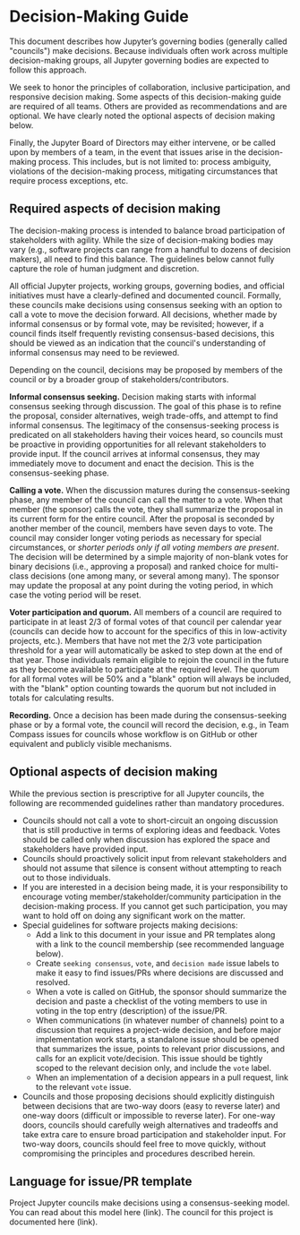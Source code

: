 # Decision-Making Guide

This document describes how Jupyter’s governing bodies (generally called "councils") make decisions. Because individuals often work across multiple decision-making groups, all Jupyter governing bodies are expected to follow this approach.

We seek to honor the principles of collaboration, inclusive participation, and responsive decision making. Some aspects of this decision-making guide are required of all teams. Others are provided as recommendations and are optional. We have clearly noted the optional aspects of decision making below.

Finally, the Jupyter Board of Directors may either intervene, or be called upon by members of a team, in the event that issues arise in the decision-making process. This includes, but is not limited to: process ambiguity, violations of the decision-making process, mitigating circumstances that require process exceptions, etc.

## Required aspects of decision making

The decision-making process is intended to balance broad participation of stakeholders with agility. While the size of decision-making bodies may vary (e.g., software projects can range from a handful to dozens of decision makers), all need to find this balance. The guidelines below cannot fully capture the role of human judgment and discretion.

All official Jupyter projects, working groups, governing bodies, and official initiatives must have a clearly-defined and documented council. Formally, these councils make decisions using consensus seeking with an option to call a vote to move the decision forward. All decisions, whether made by informal consensus or by formal vote, may be revisited; however, if a council finds itself frequently revisting consensus-based decisions, this should be viewed as an indication that the council's understanding of informal consensus may need to be reviewed.

Depending on the council, decisions may be proposed by members of the council or by a broader group of stakeholders/contributors.

**Informal consensus seeking.** Decision making starts with informal consensus seeking through discussion. The goal of this phase is to refine the proposal, consider alternatives, weigh trade-offs, and attempt to find informal consensus. The legitimacy of the consensus-seeking process is predicated on all stakeholders having their voices heard, so councils must be proactive in providing opportunities for all relevant stakeholders to provide input. If the council arrives at informal consensus, they may immediately move to document and enact the decision. This is the consensus-seeking phase.

**Calling a vote.** When the discussion matures during the consensus-seeking phase, any member of the council can call the matter to a vote. When that member (the sponsor) calls the vote, they shall summarize the proposal in its current form for the entire council. After the proposal is seconded by another member of the council, members have seven days to vote. The council may consider longer voting periods as necessary for special circumstances, or _shorter periods only if all voting members are present_. The decision will be determined by a simple majority of non-blank votes for binary decisions (i.e., approving a proposal) and ranked choice for multi-class decisions (one among many, or several among many). The sponsor may update the proposal at any point during the voting period, in which case the voting period will be reset.

**Voter participation and quorum.** All members of a council are required to participate in at least 2/3 of formal votes of that council per calendar year (councils can decide how to account for the specifics of this in low-activity projects, etc.). Members that have not met the 2/3 vote participation threshold for a year will automatically be asked to step down at the end of that year. Those individuals remain eligible to rejoin the council in the future as they become available to participate at the required level. The quorum for all formal votes will be 50% and a "blank" option will always be included, with the "blank" option counting towards the quorum but not included in totals for calculating results.

**Recording.** Once a decision has been made during the consensus-seeking phase or by a formal vote, the council will record the decision, e.g., in Team Compass issues for councils whose workflow is on GitHub or other equivalent and publicly visible mechanisms. 

## Optional aspects of decision making

While the previous section is prescriptive for all Jupyter councils, the following are recommended guidelines rather than mandatory procedures.

- Councils should not call a vote to short-circuit an ongoing discussion that is still productive in terms of exploring ideas and feedback. Votes should be called only when discussion has explored the space and stakeholders have provided input.
- Councils should proactively solicit input from relevant stakeholders and should not assume that silence is consent without attempting to reach out to those individuals.
- If you are interested in a decision being made, it is your responsibility to encourage voting member/stakeholder/community participation in the decision-making process. If you cannot get such participation, you may want to hold off on doing any significant work on the matter.
- Special guidelines for software projects making decisions:
  - Add a link to this document in your issue and PR templates along with a link to the council membership (see recommended language below).
  - Create `seeking consensus`, `vote`, and `decision made` issue labels to make it easy to find issues/PRs where decisions are discussed and resolved.
  - When a vote is called on GitHub, the sponsor should summarize the decision and paste a checklist of the voting members to use in voting in the top entry (description) of the issue/PR.
  - When communications (in whatever number of channels) point to a discussion that requires a project-wide decision, and before major implementation work starts, a standalone issue should be opened that summarizes the issue, points to relevant prior discussions, and calls for an explicit vote/decision. This issue should be tightly scoped to the relevant decision only, and include the `vote` label.
  - When an implementation of a decision appears in a pull request, link to the relevant `vote` issue.
- Councils and those proposing decisions should explicitly distinguish between decisions that are two-way doors (easy to reverse later) and one-way doors (difficult or impossible to reverse later). For one-way doors, councils should carefully weigh alternatives and tradeoffs and take extra care to ensure broad participation and stakeholder input. For two-way doors, councils should feel free to move quickly, without compromising the principles and procedures described herein.

## Language for issue/PR template

Project Jupyter councils make decisions using a consensus-seeking model. You can read about this model here (link). The council for this project is documented here (link).
